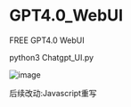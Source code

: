 # GPT4.0_WebUI
FREE GPT4.0 WebUI

python3 Chatgpt_UI.py

![image](https://github.com/from-import/GPT4.0_WebUI/assets/132730866/721fa200-b80e-443e-a448-f682ed91a1fb)

后续改动:Javascript重写
